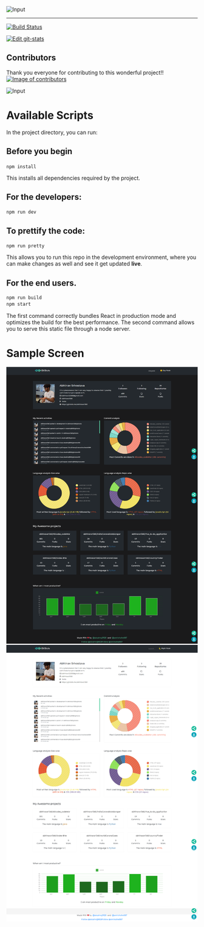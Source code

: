 ![Input](output/logo.svg)

----
<!-- # GitStats - An open-source GitHub contibution analyzer  -->

[![Build Status](https://travis-ci.com/akashraj9828/gitstats.svg?branch=master)](https://travis-ci.com/akashraj9828/gitstats)

[![Edit git-stats](https://codesandbox.io/static/img/play-codesandbox.svg)](https://codesandbox.io/s/github/akashraj9828/gitstats/tree/master/?fontsize=14&hidenavigation=1&theme=dark)

## Contributors  
Thank you everyone for contributing to this wonderful project!!
<a href="https://github.com/akashraj9828/gitstats/graphs/contributors"><img src="https://contributors-img.firebaseapp.com/image?repo=akashraj9828/gitstats" alt="Image of contributors"></a>


![Input](output/home.png)
# Available Scripts

In the project directory, you can run:

## Before you begin
`npm install`

This installs all dependencies required by the project. <br />

## For the developers:
`npm run dev`

## To prettify the code:
`npm run pretty`

This allows you to run this repo in the development environment, where you can make changes as well and see it get updated __live__. <br />
 
## For the end users.
```bash
npm run build
npm start
```

The first command correctly bundles React in production mode and optimizes the build for the best performance. The second command allows you to serve this static file through a node server. <br/>

# Sample Screen
![Input](output/dark.png)
![Input](output/light.png)
